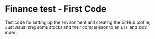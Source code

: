 # Finance test - First Code
Test code for setting up the environment and creating the GitHub profile;
Just visualizing some stocks and their comparisson to an ETF and Ibov index.
